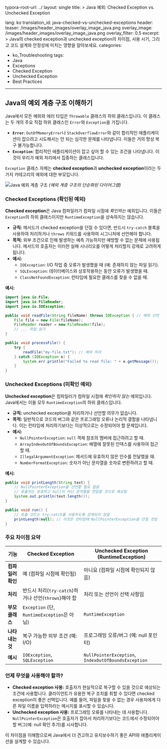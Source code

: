typora-root-url: ../
layout: single
title: >
   Java 예외: Checked Exception vs. Unchecked Exception

lang: ko
translation_id: java-checked-vs-unchecked-exceptions
header:
   teaser: /images/header_images/overlay_image_java.png
   overlay_image: /images/header_images/overlay_image_java.png
   overlay_filter: 0.5
excerpt: >
    Java의 checked exception과 unchecked exception의 차이점, 사용 시기, 그리고 코드 설계와 안정성에 미치는 영향을 알아보세요.
categories:
  - ko_Troubleshooting
tags:
  - Java
  - Exceptions
  - Checked Exception
  - Unchecked Exception
  - Best Practices
---
## Java의 예외 계층 구조 이해하기

Java에서 모든 예외와 에러 타입은 `Throwable` 클래스의 하위 클래스입니다. 이 클래스는 두 개의 주요 직접 하위 클래스인 `Error`와 `Exception`을 가집니다.

- **`Error`**: `OutOfMemoryError`나 `StackOverflowError`와 같이 합리적인 애플리케이션이 잡으려고 시도해서는 안 되는 심각한 문제를 나타냅니다. 이들은 거의 항상 복구 불가능합니다.
- **`Exception`**: 합리적인 애플리케이션이 잡고 싶어 할 수 있는 조건을 나타냅니다. 이것이 우리가 예외 처리에서 집중하는 클래스입니다.

`Exception` 클래스 자체는 **checked exception**과 **unchecked exception**이라는 두 가지 카테고리의 예외에 대한 부모입니다.

![Java 예외 계층 구조](https://i.imgur.com/s5l4VjD.png)
*(예외 계층 구조의 단순화된 다이어그램)*

### Checked Exceptions (확인된 예외)

**Checked exception**은 Java 컴파일러가 컴파일 시점에 *확인하는* 예외입니다. 이들은 `Exception`의 하위 클래스이지만 `RuntimeException`을 상속하지는 않습니다.

- **규칙:** 메서드가 checked exception을 던질 수 있다면, 반드시 `try-catch` 블록을 사용하여 처리하거나 `throws` 키워드를 사용하여 시그니처에 선언해야 합니다.
- **목적:** 외부 조건으로 인해 발생하는 예측 가능하지만 예방할 수 없는 문제에 사용됩니다. 메서드의 호출자는 이러한 실패 시나리오를 어떻게 처리할지 강제로 고려하게 됩니다.
- **예시:**
  - `IOException`: I/O 작업 중 오류가 발생했을 때 (예: 존재하지 않는 파일 읽기).
  - `SQLException`: 데이터베이스와 상호작용하는 동안 오류가 발생했을 때.
  - `ClassNotFoundException`: 런타임에 필요한 클래스를 찾을 수 없을 때.

**예시:**
```java
import java.io.File;
import java.io.FileReader;
import java.io.IOException;

public void readFile(String fileName) throws IOException { // 예외 선언
    File file = new File(fileName);
    FileReader reader = new FileReader(file);
    // ... 파일 읽기
}

public void processFile() {
    try {
        readFile("my-file.txt"); // 예외 처리
    } catch (IOException e) {
        System.err.println("Failed to read file: " + e.getMessage());
    }
}
```

### Unchecked Exceptions (미확인 예외)

**Unchecked exception**은 컴파일러가 컴파일 시점에 *확인하지 않는* 예외입니다. Java에서는 이들 모두 `RuntimeException`의 하위 클래스입니다.

- **규칙:** unchecked exception을 처리하거나 선언할 의무가 없습니다.
- **목적:** 일반적으로 코드의 버그와 같은 프로그래밍 오류나 논리적 결함을 나타냅니다. 이는 런타임에 처리하기보다는 이상적으로는 수정되어야 할 문제입니다.
- **예시:**
  - `NullPointerException`: `null` 객체 참조의 멤버에 접근하려고 할 때.
  - `ArrayIndexOutOfBoundsException`: 배열에 잘못된 인덱스를 사용하여 접근할 때.
  - `IllegalArgumentException`: 메서드에 유효하지 않은 인수를 전달했을 때.
  - `NumberFormatException`: 숫자가 아닌 문자열을 숫자로 변환하려고 할 때.

**예시:**
```java
public void printLength(String text) {
    // NullPointerException을 선언할 필요 없음
    // 호출자는 유효하고 null이 아닌 문자열을 전달할 것으로 예상됨
    System.out.println(text.length()); 
}

public void run() {
    // 호출 코드는 try-catch를 사용하도록 강제되지 않음
    printLength(null); // 이것은 런타임에 NullPointerException을 던질 것임
}
```

### 주요 차이점 요약

| 기능             | Checked Exception                               | Unchecked Exception (RuntimeException)          |
| ------------------- | ----------------------------------------------- | ----------------------------------------------- |
| **컴파일러 확인**  | 예 (컴파일 시점에 확인됨)                   | 아니요 (컴파일 시점에 확인되지 않음)                |
| **처리**        | 반드시 처리(`try-catch`)하거나 선언(`throws`)해야 함 | 처리 또는 선언이 선택 사항임                 |
| **부모 클래스**    | `Exception` (단, `RuntimeException`은 아님)        | `RuntimeException`                              |
| **나타내는 것**      | 복구 가능한 외부 조건 (예: I/O)     | 프로그래밍 오류/버그 (예: null 포인터)    |
| **예시**         | `IOException`, `SQLException`                   | `NullPointerException`, `IndexOutOfBoundsException` |

### 언제 무엇을 사용해야 할까?

- **Checked exception 사용:** 호출자가 현실적으로 복구할 수 있을 것으로 예상되는 조건에 사용합니다. 클라이언트가 유용한 복구 조치를 취할 수 있다면 checked exception이 좋은 선택입니다. 예를 들어, 파일을 찾을 수 없는 경우 사용자에게 다른 파일 이름을 입력하라는 메시지를 표시할 수 있습니다.
- **Unchecked exception 사용:** 프로그래밍 오류를 나타내는 데 사용합니다. `NullPointerException`은 호출자가 잡아서 처리하기보다는 코드에서 수정되어야 할 버그(예: null 확인 추가)를 시사합니다.

이 차이점을 이해함으로써 Java에서 더 견고하고 유지보수하기 좋은 API와 애플리케이션을 설계할 수 있습니다.
